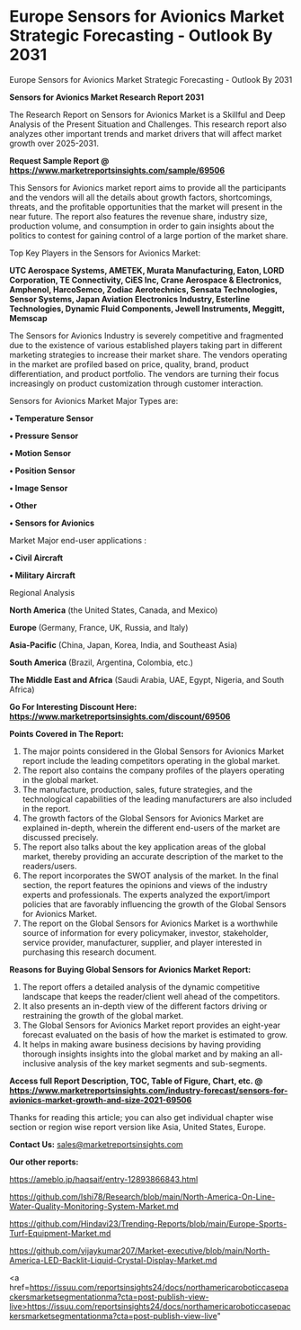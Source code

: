 # Europe Sensors for Avionics Market Strategic Forecasting - Outlook By 2031
 Europe Sensors for Avionics Market Strategic Forecasting - Outlook By 2031

<strong>Sensors for Avionics Market Research Report 2031</strong>

The Research Report on Sensors for Avionics Market is a Skillful and Deep Analysis of the Present Situation and Challenges. This research report also analyzes other important trends and market drivers that will affect market growth over 2025-2031.

<strong>Request Sample Report @ <a href=https://www.marketreportsinsights.com/sample/69506>https://www.marketreportsinsights.com/sample/69506</a></strong>

This Sensors for Avionics market report aims to provide all the participants and the vendors will all the details about growth factors, shortcomings, threats, and the profitable opportunities that the market will present in the near future. The report also features the revenue share, industry size, production volume, and consumption in order to gain insights about the politics to contest for gaining control of a large portion of the market share.

Top Key Players in the Sensors for Avionics Market:

<strong>UTC Aerospace Systems, AMETEK, Murata Manufacturing, Eaton, LORD Corporation, TE Connectivity, CiES Inc, Crane Aerospace & Electronics, Amphenol, HarcoSemco, Zodiac Aerotechnics, Sensata Technologies, Sensor Systems, Japan Aviation Electronics Industry, Esterline Technologies, Dynamic Fluid Components, Jewell Instruments, Meggitt, Memscap</strong>

The Sensors for Avionics Industry is severely competitive and fragmented due to the existence of various established players taking part in different marketing strategies to increase their market share. The vendors operating in the market are profiled based on price, quality, brand, product differentiation, and product portfolio. The vendors are turning their focus increasingly on product customization through customer interaction.

Sensors for Avionics Market Major Types are:

<strong>• Temperature Sensor

• Pressure Sensor

• Motion Sensor

• Position Sensor

• Image Sensor

• Other

• Sensors for Avionics</strong>

Market Major end-user applications :

<strong>• Civil Aircraft

• Military Aircraft</strong>

Regional Analysis

</u><strong><b>North America</b></strong> (the United States, Canada, and Mexico)

<strong><b>Europe </b></strong>(Germany, France, UK, Russia, and Italy)

<strong><b>Asia-Pacific</b></strong> (China, Japan, Korea, India, and Southeast Asia)

<strong><b>South America</b></strong> (Brazil, Argentina, Colombia, etc.)

<strong><b>The Middle East and Africa</b></strong> (Saudi Arabia, UAE, Egypt, Nigeria, and South Africa)

<strong>Go For Interesting Discount Here: <a href=https://www.marketreportsinsights.com/discount/69506>https://www.marketreportsinsights.com/discount/69506</a></strong>

<strong>Points Covered in The Report:</strong>
<ol>
  <li>The major points considered in the Global Sensors for Avionics Market report include the leading competitors operating in the global market.</li>
  <li>The report also contains the company profiles of the players operating in the global market.</li>
  <li>The manufacture, production, sales, future strategies, and the technological capabilities of the leading manufacturers are also included in the report.</li>
  <li>The growth factors of the Global Sensors for Avionics Market are explained in-depth, wherein the different end-users of the market are discussed precisely.</li>
  <li>The report also talks about the key application areas of the global market, thereby providing an accurate description of the market to the readers/users.</li>
  <li>The report incorporates the SWOT analysis of the market. In the final section, the report features the opinions and views of the industry experts and professionals. The experts analyzed the export/import policies that are favorably influencing the growth of the Global Sensors for Avionics Market.</li>
  <li>The report on the Global Sensors for Avionics Market is a worthwhile source of information for every policymaker, investor, stakeholder, service provider, manufacturer, supplier, and player interested in purchasing this research document.</li>
</ol>
<strong>Reasons for Buying Global Sensors for Avionics Market Report:</strong>

<ol>
  <li>The report offers a detailed analysis of the dynamic competitive landscape that keeps the reader/client well ahead of the competitors.</li>
  <li>It also presents an in-depth view of the different factors driving or restraining the growth of the global market.</li>
  <li>The Global Sensors for Avionics Market report provides an eight-year forecast evaluated on the basis of how the market is estimated to grow.</li>
  <li>It helps in making aware business decisions by having providing thorough insights insights into the global market and by making an all-inclusive analysis of the key market segments and sub-segments.</li>
</ol>
<strong>Access full Report Description, TOC, Table of Figure, Chart, etc. @ <a href=https://www.marketreportsinsights.com/industry-forecast/sensors-for-avionics-market-growth-and-size-2021-69506>https://www.marketreportsinsights.com/industry-forecast/sensors-for-avionics-market-growth-and-size-2021-69506</a></strong>


Thanks for reading this article; you can also get individual chapter wise section or region wise report version like Asia, United States, Europe.

<strong>Contact Us:</strong>
sales@marketreportsinsights.com

<strong>Our other reports:</strong>

<a href=https://ameblo.jp/haqsaif/entry-12893866843.html>https://ameblo.jp/haqsaif/entry-12893866843.html</a>

<a href=https://github.com/Ishi78/Research/blob/main/North-America-On-Line-Water-Quality-Monitoring-System-Market.md>https://github.com/Ishi78/Research/blob/main/North-America-On-Line-Water-Quality-Monitoring-System-Market.md</a>

<a href=https://github.com/Hindavi23/Trending-Reports/blob/main/Europe-Sports-Turf-Equipment-Market.md>https://github.com/Hindavi23/Trending-Reports/blob/main/Europe-Sports-Turf-Equipment-Market.md</a>

<a href=https://github.com/vijaykumar207/Market-executive/blob/main/North-America-LED-Backlit-Liquid-Crystal-Display-Market.md>https://github.com/vijaykumar207/Market-executive/blob/main/North-America-LED-Backlit-Liquid-Crystal-Display-Market.md</a>

<a href=https://issuu.com/reportsinsights24/docs/northamericaroboticcasepackersmarketsegmentationma?cta=post-publish-view-live>https://issuu.com/reportsinsights24/docs/northamericaroboticcasepackersmarketsegmentationma?cta=post-publish-view-live</a>"
